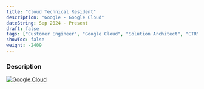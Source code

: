 ```yaml
---
title: "Cloud Technical Resident"
description: "Google - Google Cloud"
dateString: Sep 2024 - Present
draft: false
tags: ["Customer Engineer", "Google Cloud", "Solution Architect", "CTR"]
showToc: false
weight: -2409
---
```


### Description

[![Google Cloud](https://img.shields.io/badge/Google%20Cloud-%234285F4.svg?logo=google-cloud&logoColor=white)](#)
